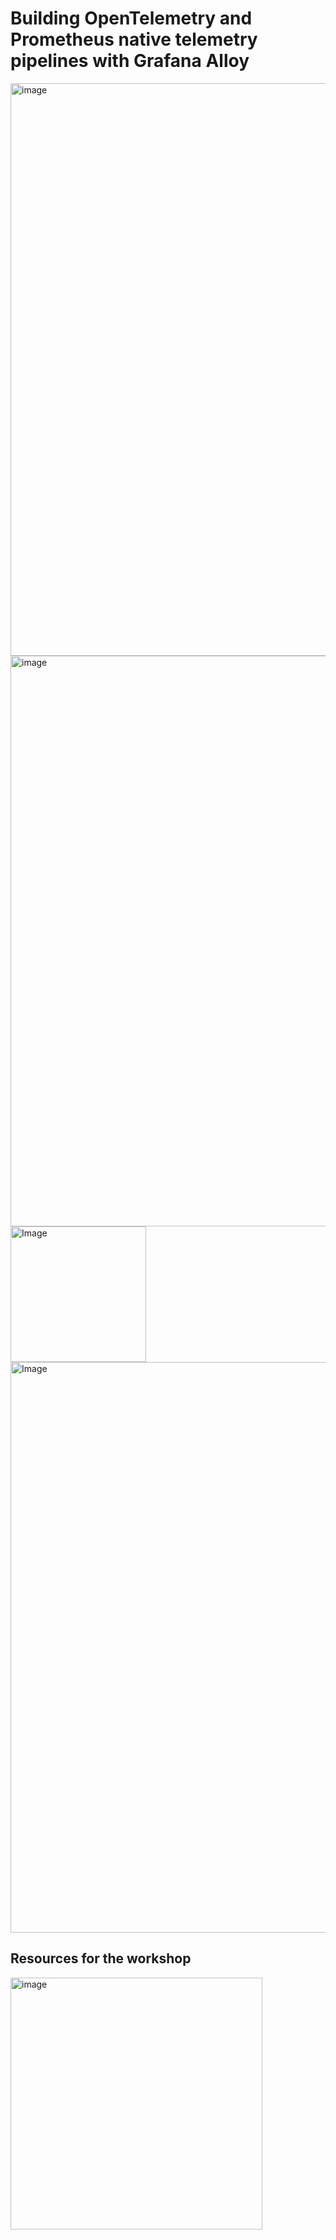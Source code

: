 # Building OpenTelemetry and Prometheus native telemetry pipelines with Grafana Alloy

<img width="916" alt="image" src="https://github.com/user-attachments/assets/8d60bee9-9d0f-4e9f-9d62-74d5f10a4ec5" />
<img width="913" alt="image" src="https://github.com/user-attachments/assets/dd978b03-74b9-456e-bedf-d24df79ff069" />


<img width="217" alt="Image" src="https://github.com/user-attachments/assets/a8deef16-19bb-4852-bb8c-e0930612365b" />

<img width="913" alt="Image" src="https://github.com/user-attachments/assets/d7385bfc-8441-4b69-bfd1-7d469591a9a6" />

## Resources for the workshop

<img width="403" alt="image" src="https://github.com/user-attachments/assets/265947e4-a01e-4994-914a-e3254a74e980" />


